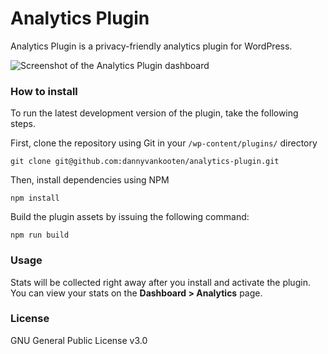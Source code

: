 Analytics Plugin
===========

Analytics Plugin is a privacy-friendly analytics plugin for WordPress. 

![Screenshot of the Analytics Plugin dashboard](https://github.com/dannyvankooten/analytics-plugin/raw/master/assets/src/screenshots/dashboard.png?v=1)

### How to install

To run the latest development version of the plugin, take the following steps.

First, clone the repository using Git in your `/wp-content/plugins/` directory
```
git clone git@github.com:dannyvankooten/analytics-plugin.git
```
Then, install dependencies using NPM
```
npm install
```

Build the plugin assets by issuing the following command:
``` 
npm run build
```

### Usage

Stats will be collected right away after you install and activate the plugin. You can view your stats on the **Dashboard > Analytics** page.

### License

GNU General Public License v3.0